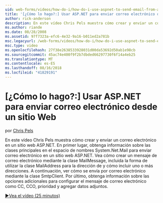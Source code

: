 ```yaml
---
uid: web-forms/videos/how-do-i/how-do-i-use-aspnet-to-send-email-from-a-web-site
title: '[¿Cómo lo hago?:] Usar ASP.NET para enviar correo electrónico desde un sitio Web | Microsoft Docs'
author: rick-anderson
description: En este vídeo Chris Pels muestra cómo crear y enviar un correo electrónico en un sitio web ASP.NET. En primer lugar, obtenga información sobre las clases principales de la f de espacio de nombres System.Net.Mail...
ms.author: riande
ms.date: 08/28/2008
ms.assetid: 97f7323a-efc6-4e32-9a16-b011ed2a781b
msc.legacyurl: /web-forms/videos/how-do-i/how-do-i-use-aspnet-to-send-email-from-a-web-site
msc.type: video
ms.openlocfilehash: 27f38e2638533928031d00da53692d50ab1e98cb
ms.sourcegitcommit: 45ac74e400f9f2b7dbded66297730f6f14a4eb25
ms.translationtype: MT
ms.contentlocale: es-ES
ms.lasthandoff: 08/16/2018
ms.locfileid: "41829191"
---
```

<a name="how-do-i-use-aspnet-to-send-email-from-a-web-site"></a>[¿Cómo lo hago?:] Usar ASP.NET para enviar correo electrónico desde un sitio Web
====================
por [Chris Pels](https://twitter.com/chrispels)

En este vídeo Chris Pels muestra cómo crear y enviar un correo electrónico en un sitio web ASP.NET. En primer lugar, obtenga información sobre las clases principales en el espacio de nombres System.Net.Mail para enviar correo electrónico en un sitio web ASP.NET. Vea cómo crear un mensaje de correo electrónico mediante la clase MailMessage, incluida la forma de utilizar la clase MailAddress para la dirección de y cómo incluir uno o más direcciones. A continuación, ver cómo se envía por correo electrónico mediante la clase SmtpClient. Por último, obtenga información sobre las opciones adicionales para configurar el mensaje de correo electrónico como CC, CCO, prioridad y agregar datos adjuntos.

[&#9654;Vea el vídeo (25 minutos)](https://channel9.msdn.com/Blogs/ASP-NET-Site-Videos/how-do-i-use-aspnet-to-send-email-from-a-web-site)
